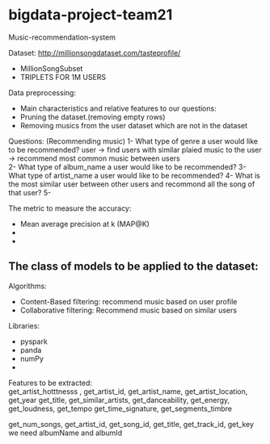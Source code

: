 # bigdata-project-team21
Music-recommendation-system

Dataset: http://millionsongdataset.com/tasteprofile/
 - MillionSongSubset
 - TRIPLETS FOR 1M USERS
 
Data preprocessing: 
 - Main characteristics and relative features to our questions: 
 - Pruning the dataset.(removing empty rows)
 - Removing musics from the user dataset which are not in the dataset

Questions: (Recommending music)
 1- What type of genre a user would like to be recommended? 
  user -> find users with similar plaied music to the user -> recommend most common music between users  
 2- What type of album_name a user would like to be recommended? 
 3- What type of artist_name a user would like to be recommended?
 4- What is the most similar user between other users and recommond all the song of that user? 
 5- 
 


The metric to measure the accuracy: 
 - Mean average precision at k (MAP@K)
 - 
 - 

The class of models to be applied to the dataset:
 -





Algorithms:
  - Content-Based filtering: recommend music based on user profile 
  - Collaborative filtering: Recommend music based on similar users 

Libraries: 
 - pyspark 
 - panda
 - numPy
 - 
 
Features to be extracted:  
  get_artist_hotttnesss , get_artist_id, get_artist_name, get_artist_location, get_year
  get_title, get_similar_artists, get_danceability, get_energy, get_loudness, get_tempo
  get_time_signature, get_segments_timbre

  get_num_songs, get_artist_id, get_song_id, get_title, get_track_id, get_key
  we need albumName and albumId

